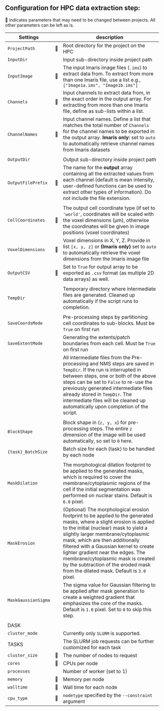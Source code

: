 ##  Configuration for HPC data extraction step:

:red_circle: indicates parameters that may need to be changed between projects. All other parameters can be left as is.

| Settings | | description |
| -- | -- | -- |
| `ProjectPath` | :red_circle: | Root directory for the project on the HPC |   
| `InputDir` | | Input sub-directory inside project path | 
| `InputImage` | :red_circle: | The input Imaris image files (`.ims`) to extract data from. To extract from more than one Imaris file, use a list e.g., `["Image1a.ims", "Image1b.ims"]`   |
| `Channels` | :red_circle: | Input channels to extract data from, in the exact order in the output array. For extracting from more than one Imaris file, define as sub-lists within a list. |
| `ChannelNames` | :red_circle: | Input channel names. Define a list that matches the total number of `Channels` for the channel names to be exported in the output array. **Imaris only:** set to `auto` to automatically retrieve channel names from Imaris datasets |
|  |  |  |
| `OutputDir` |  | Output sub-directory inside project path   |
| `OutputFilePrefix` | :red_circle: |  The name for the **output** array containing all the extracted values from each channel (default is mean intensity, user-defined functions can be used to extract other types of information). Do not include the file extension. |
| | | | 
| `CellCoordinates` | :red_circle: |  The output cell coordinate type (if set to `'world'`, coordinates will be scaled with the voxel dimensions (µm), otherwise the coordinates will be given in image positions (voxel coordinates) |
| `VoxelDimensions` | :red_circle: | Voxel dimensions in X, Y, Z. Provide in list `[x, y, z]` or **(Imaris only)** set to `auto` to automatically retrieve the voxel dimensions from the Imaris image file |
| `OutputCSV` | :red_circle: | Set to `True` for output array to be exported as `.csv` format (as multiple 2D data arrays) as well. |
| | | | 
| `TempDir` |  | Temporary directory where intermediate files are generated. Cleaned up automatically if the script runs to completion. |
| | | | 
| `SaveCoordsMode` |  | Pre-processing steps by partitioning cell coordinates to sub-blocks. Must be `True` on first run |
| `SaveExtentMode` |  |  Generating the extents/patch boundaries from each cell. Must be `True` on first run |
| |  | All intermediate files from the Pre-processing and NMS steps are saved in `TempDir`. If the run is interrupted in between steps, one or both of the above steps can be set to `False` to re-use the previously generated intermediate files already stored in `TempDir`. The intermediate files will be cleaned up automatically upon completion of the script. |
| | | | 
| `BlockShape ` |  | Block shape in (`z, y, x`) for pre-processing steps. The entire `z` dimension of the image will be used automatically, so set to `0` here. |
| `{task}_BatchSize` |  |  Batch size for each {task} to be handled by each node |
| | |
| `MaskDilation` |  |  The morphological dilation footprint to be applied to the generated masks, which is required to cover the membrane/cytoplasmic regions of the cell if the initial segmentation was performed on nuclear stains. Default is `6.0` pixel. |
| `MaskErosion` |  |  (Optional) The morphological erosion footprint to be applied to the generated masks, where a slight erosion is applied to the initial (nuclear) mask to yield a slightly larger membrane/cytoplasmic mask, which are then additionally filtered with a Gaussian kernel to create lighter gradient near the edges. The membrane/cytoplasmic mask is created by the subtraction of the eroded mask from the dilated mask. Default is `3.0` pixel. |
| `MaskGaussianSigma` |  |  The sigma value for Gaussian filtering to be applied after mask generation to create a weighted gradient that emphasizes the core of the masks. Default is `1.0` pixel. Set to `0` to skip this step. |
| | | | 
| DASK | | | 
| `cluster_mode` |  | Currently only `SLURM` is supported. |
| TASKS |  | The SLURM job requests can be further customized for each task |
| `cluster_size` | :red_circle: | The number of nodes to request |
| `cores` | :red_circle: | CPUs per node |
| `processes` |  |  Number of worker (set to 1) |
| `memory` | :red_circle: |  Memory per node |
| `walltime` | :red_circle: | Wall time for each node |
| `cpu_type` | :red_circle: |  `nodetype` specified by the `--constraint` argument |
  

